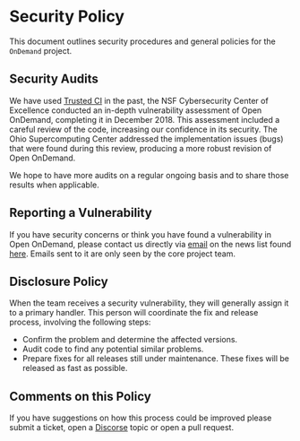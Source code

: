 # Security Policy

This document outlines security procedures and general policies for the `OnDemand`
project.

## Security Audits

We have used [Trusted CI](https://trustedci.org/) in the past, the NSF Cybersecurity Center of 
Excellence conducted an in-depth vulnerability assessment of Open OnDemand, completing 
it in December 2018. This assessment included a careful review of the code, increasing 
our confidence in its security. The Ohio Supercomputing Center addressed the implementation 
issues (bugs) that were found during this review, producing a more robust revision of Open OnDemand.

We hope to have more audits on a regular ongoing basis and to share those results when applicable.

## Reporting a Vulnerability

If you have security concerns or think you have found a vulnerability in Open OnDemand,
please contact us directly via [email](mailto:ood-users@lists.osc.edu) on the news list found 
[here](https://lists.osu.edu/mailman/listinfo/ood-users).  Emails sent to it are only seen by 
the core project team.

## Disclosure Policy

When the team receives a security vulnerability, they will generally assign it 
to a primary handler. This person will coordinate the fix and release process,
involving the following steps:

  * Confirm the problem and determine the affected versions.
  * Audit code to find any potential similar problems.
  * Prepare fixes for all releases still under maintenance. These fixes will be
    released as fast as possible.

## Comments on this Policy

If you have suggestions on how this process could be improved please submit 
a ticket, open a [Discorse](https://discourse.osc.edu/) topic or open a pull request.
